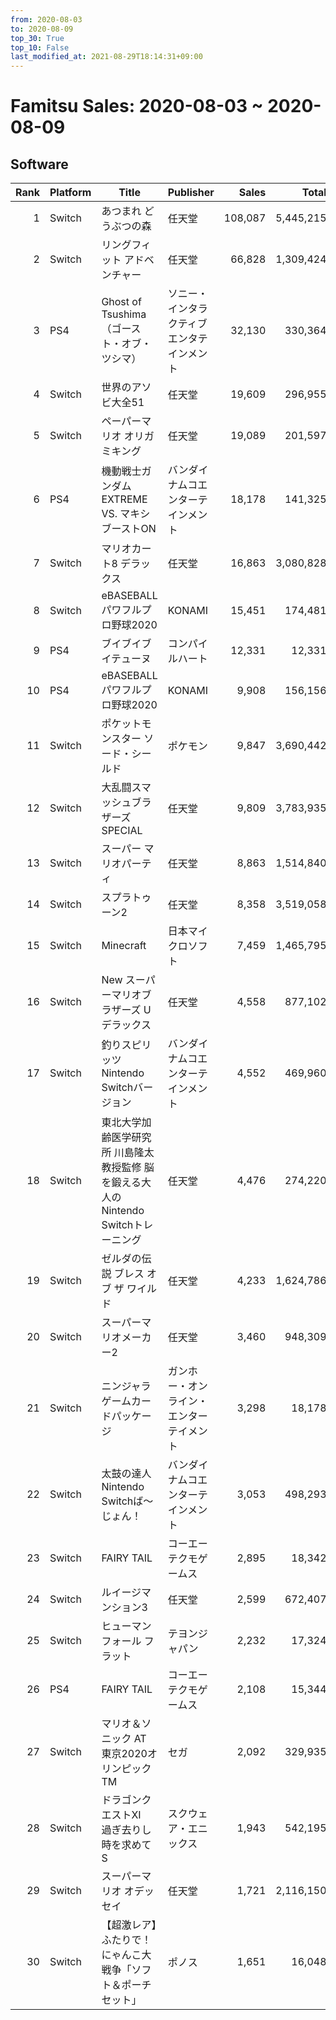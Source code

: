 ```yaml
---
from: 2020-08-03
to: 2020-08-09
top_30: True
top_10: False
last_modified_at: 2021-08-29T18:14:31+09:00
---
```

# Famitsu Sales: 2020-08-03 ~ 2020-08-09
## Software
| Rank | Platform | Title | Publisher | Sales | Total | Rate | New |
| -: | -- | -- | -- | -: | -: | -: | -- |
| 1 | Switch | あつまれ どうぶつの森 | 任天堂 | 108,087 | 5,445,215 | 20% |  |
| 2 | Switch | リングフィット アドベンチャー | 任天堂 | 66,828 | 1,309,424 | 20% |  |
| 3 | PS4 | Ghost of Tsushima（ゴースト・オブ・ツシマ） | ソニー・インタラクティブエンタテインメント | 32,130 | 330,364 | 20% |  |
| 4 | Switch | 世界のアソビ大全51 | 任天堂 | 19,609 | 296,955 | 20% |  |
| 5 | Switch | ペーパーマリオ オリガミキング | 任天堂 | 19,089 | 201,597 | 40% |  |
| 6 | PS4 | 機動戦士ガンダム EXTREME VS. マキシブーストON | バンダイナムコエンターテインメント | 18,178 | 141,325 | 20% |  |
| 7 | Switch | マリオカート8 デラックス | 任天堂 | 16,863 | 3,080,828 | 20% |  |
| 8 | Switch | eBASEBALLパワフルプロ野球2020 | KONAMI | 15,451 | 174,481 | 20% |  |
| 9 | PS4 | ブイブイブイテューヌ | コンパイルハート | 12,331 | 12,331 | 40% | **New** |
| 10 | PS4 | eBASEBALLパワフルプロ野球2020 | KONAMI | 9,908 | 156,156 | 20% |  |
| 11 | Switch | ポケットモンスター ソード・シールド | ポケモン | 9,847 | 3,690,442 | 20% |  |
| 12 | Switch | 大乱闘スマッシュブラザーズ SPECIAL | 任天堂 | 9,809 | 3,783,935 | 20% |  |
| 13 | Switch | スーパー マリオパーティ | 任天堂 | 8,863 | 1,514,840 | 20% |  |
| 14 | Switch | スプラトゥーン2 | 任天堂 | 8,358 | 3,519,058 | 20% |  |
| 15 | Switch | Minecraft | 日本マイクロソフト | 7,459 | 1,465,795 | 20% |  |
| 16 | Switch | New スーパーマリオブラザーズ U デラックス | 任天堂 | 4,558 | 877,102 | 20% |  |
| 17 | Switch | 釣りスピリッツ Nintendo Switchバージョン | バンダイナムコエンターテインメント | 4,552 | 469,960 | 20% |  |
| 18 | Switch | 東北大学加齢医学研究所 川島隆太教授監修 脳を鍛える大人のNintendo Switchトレーニング | 任天堂 | 4,476 | 274,220 | 20% |  |
| 19 | Switch | ゼルダの伝説 ブレス オブ ザ ワイルド | 任天堂 | 4,233 | 1,624,786 | 20% |  |
| 20 | Switch | スーパーマリオメーカー2 | 任天堂 | 3,460 | 948,309 | 20% |  |
| 21 | Switch | ニンジャラ ゲームカードパッケージ | ガンホー・オンライン・エンターテイメント | 3,298 | 18,178 | 80% |  |
| 22 | Switch | 太鼓の達人 Nintendo Switchば〜じょん！ | バンダイナムコエンターテインメント | 3,053 | 498,293 | 20% |  |
| 23 | Switch | FAIRY TAIL | コーエーテクモゲームス | 2,895 | 18,342 | 40% |  |
| 24 | Switch | ルイージマンション3 | 任天堂 | 2,599 | 672,407 | 20% |  |
| 25 | Switch | ヒューマン フォール フラット | テヨンジャパン | 2,232 | 17,324 | 40% |  |
| 26 | PS4 | FAIRY TAIL | コーエーテクモゲームス | 2,108 | 15,344 | 40% |  |
| 27 | Switch | マリオ＆ソニック AT 東京2020オリンピックTM | セガ | 2,092 | 329,935 | 20% |  |
| 28 | Switch | ドラゴンクエストXI　過ぎ去りし時を求めて S | スクウェア・エニックス | 1,943 | 542,195 | 20% |  |
| 29 | Switch | スーパーマリオ オデッセイ | 任天堂 | 1,721 | 2,116,150 | 20% |  |
| 30 | Switch | 【超激レア】ふたりで！にゃんこ大戦争「ソフト＆ポーチセット」 | ポノス | 1,651 | 16,048 | 40% |  |